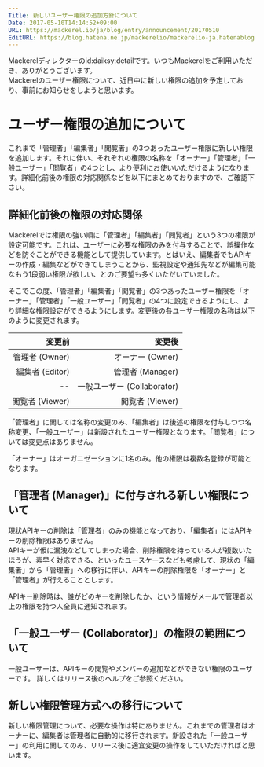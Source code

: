 ```yaml
---
Title: 新しいユーザー権限の追加方針について
Date: 2017-05-10T14:14:52+09:00
URL: https://mackerel.io/ja/blog/entry/announcement/20170510
EditURL: https://blog.hatena.ne.jp/mackerelio/mackerelio-ja.hatenablog.mackerel.io/atom/entry/10328749687244887035
---
```


Mackerelディレクターのid:daiksy:detailです。いつもMackerelをご利用いただき、ありがとうございます。  
Mackerelのユーザー権限について、近日中に新しい権限の追加を予定しており、事前にお知らせをしようと思います。

# ユーザー権限の追加について

これまで「管理者」「編集者」「閲覧者」の3つあったユーザー権限に新しい権限を追加します。それに伴い、それぞれの権限の名称を「オーナー」「管理者」「一般ユーザー」「閲覧者」の4つとし、より便利にお使いいただけるようになります。詳細化前後の権限の対応関係などを以下にまとめておりますので、ご確認下さい。

## 詳細化前後の権限の対応関係
Mackerelでは権限の強い順に「管理者」「編集者」「閲覧者」という3つの権限が設定可能です。これは、ユーザーに必要な権限のみを付与することで、誤操作などを防ぐことができる機能として提供しています。とはいえ、編集者でもAPIキーの作成・編集などができてしまうことから、監視設定や通知先などが編集可能なもう1段弱い権限が欲しい、とのご要望も多くいただいていました。

そこでこの度、「管理者」「編集者」「閲覧者」の3つあったユーザー権限を「オーナー」「管理者」「一般ユーザー」「閲覧者」の4つに設定できるようにし、より詳細な権限設定ができるようにします。変更後の各ユーザー権限の名称は以下のように変更されます。

| 変更前 | 変更後 |
| ---: | ---: |
| 管理者 (Owner) | オーナー (Owner) |
| 編集者 (Editor) | 管理者 (Manager) |
| -- | 一般ユーザー (Collaborator) |
| 閲覧者 (Viewer) | 閲覧者 (Viewer) |

「管理者」に関しては名称の変更のみ、「編集者」は後述の権限を付与しつつ名称変更、「一般ユーザー」は新設されたユーザー権限となります。「閲覧者」については変更点はありません。

「オーナー」はオーガニゼーションに1名のみ。他の権限は複数名登録が可能となります。

## 「管理者 (Manager)」に付与される新しい権限について

現状APIキーの削除は「管理者」のみの機能となっており、「編集者」にはAPIキーの削除権限はありません。   
APIキーが仮に漏洩などしてしまった場合、削除権限を持っている人が複数いたほうが、素早く対応できる、といったユースケースなども考慮して、現状の「編集者」から「管理者」への移行に伴い、APIキーの削除権限を「オーナー」と「管理者」が行えることとします。

APIキー削除時は、誰がどのキーを削除したか、という情報がメールで管理者以上の権限を持つ人全員に通知されます。

## 「一般ユーザー (Collaborator)」の権限の範囲について

一般ユーザーは、APIキーの閲覧やメンバーの追加などができない権限のユーザーです。
詳しくはリリース後のヘルプをご参照ください。

## 新しい権限管理方式への移行について

新しい権限管理について、必要な操作は特にありません。これまでの管理者はオーナーに、編集者は管理者に自動的に移行されます。新設された「一般ユーザー」の利用に関してのみ、リリース後に適宜変更の操作をしていただければと思います。
